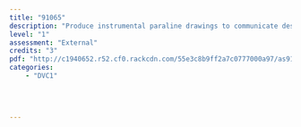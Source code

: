 ```yaml
---
title: "91065"
description: "Produce instrumental paraline drawings to communicate design ideas"
level: "1"
assessment: "External"
credits: "3"
pdf: "http://c1940652.r52.cf0.rackcdn.com/55e3c8b9ff2a7c0777000a97/as91065.pdf"
categories:
    - "DVC1"
    
    
    
    
---
```

